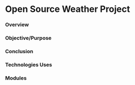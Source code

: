 # Open Source Weather Project

### Overview


### Objective/Purpose


### Conclusion

### Technologies Uses

### Modules